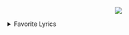 <p align="center">
  <img src="https://magistratura-rsu.ru/uploads/mgudt/images/logo.png" />
</p>

<details>
<summary>Favorite Lyrics</summary>

***I don't get no calls***  
***While we are in our phones***    
***The shit don't matter they say***    
***But that shit ain't shit***    
***That shit means a lot***    
***Fuck what you talk about***    
***I wanna stay the same***    
***I don't do shit for the fame***    
***If you're asking me***    
***I don't think life is a game***     

***It's funny how you act nice***    
***Eyes full of black lies***    
***I better stay in my mind***    
***I better stay in my peace***     
 
</details>

<!---
Sunset1437/Sunset1437 is a ✨ special ✨ repository because its `README.md` (this file) appears on your GitHub profile.
You can click the Preview link to take a look at your changes.
--->
